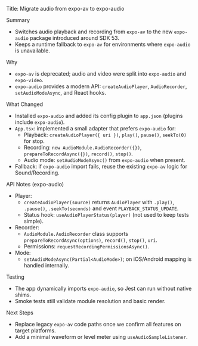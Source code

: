 Title: Migrate audio from expo-av to expo-audio

Summary
- Switches audio playback and recording from `expo-av` to the new `expo-audio` package introduced around SDK 53.
- Keeps a runtime fallback to `expo-av` for environments where `expo-audio` is unavailable.

Why
- `expo-av` is deprecated; audio and video were split into `expo-audio` and `expo-video`.
- `expo-audio` provides a modern API: `createAudioPlayer`, `AudioRecorder`, `setAudioModeAsync`, and React hooks.

What Changed
- Installed `expo-audio` and added its config plugin to `app.json` (plugins include `expo-audio`).
- `App.tsx`: implemented a small adapter that prefers `expo-audio` for:
  - Playback: `createAudioPlayer({ uri })`, `play()`, `pause()`, `seekTo(0)` for stop.
  - Recording: `new AudioModule.AudioRecorder({})`, `prepareToRecordAsync({})`, `record()`, `stop()`.
  - Audio mode: `setAudioModeAsync()` from `expo-audio` when present.
- Fallback: if `expo-audio` import fails, reuse the existing `expo-av` logic for Sound/Recording.

API Notes (expo-audio)
- Player:
  - `createAudioPlayer(source)` returns `AudioPlayer` with `.play()`, `.pause()`, `.seekTo(seconds)` and event `PLAYBACK_STATUS_UPDATE`.
  - Status hook: `useAudioPlayerStatus(player)` (not used to keep tests simple).
- Recorder:
  - `AudioModule.AudioRecorder` class supports `prepareToRecordAsync(options)`, `record()`, `stop()`, `uri`.
  - Permissions: `requestRecordingPermissionsAsync()`.
- Mode:
  - `setAudioModeAsync(Partial<AudioMode>)`; on iOS/Android mapping is handled internally.

Testing
- The app dynamically imports `expo-audio`, so Jest can run without native shims.
- Smoke tests still validate module resolution and basic render.

Next Steps
- Replace legacy `expo-av` code paths once we confirm all features on target platforms.
- Add a minimal waveform or level meter using `useAudioSampleListener`.

